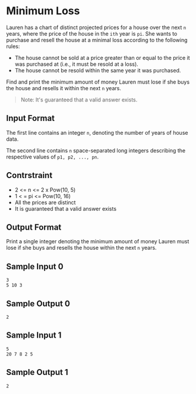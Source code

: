# Minimum Loss

Lauren has a chart of distinct projected prices for a house over the next `n` years, where the price of the house in the `ith` year is `pi`. She wants to purchase and resell the house at a minimal loss according to the following rules:

* The house cannot be sold at a price greater than or equal to the price it was purchased at (i.e., it must be resold at a loss).
* The house cannot be resold within the same year it was purchased.

Find and print the minimum amount of money Lauren must lose if she buys the house and resells it within the next `n` years.

>Note: It's guaranteed that a valid answer exists.

## Input Format

The first line contains an integer `n`, denoting the number of years of house data.

The second line contains `n` space-separated long integers describing the respective values of `p1, p2, ..., pn`.

## Contrstraint

* 2 <= n <= 2 x Pow(10, 5)
* 1 < = pi <= Pow(10, 16)
* All the prices are distinct
* It is guaranteed that a valid answer exists

## Output Format

Print a single integer denoting the minimum amount of money Lauren must lose if she buys and resells the house within the next `n` years.

## Sample Input 0

```
3
5 10 3
```

## Sample Output 0

```
2
```

## Sample Input 1

```
5
20 7 8 2 5
```

## Sample Output 1

```
2
```
